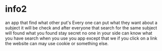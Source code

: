 # info2
an app that find what other put's
 Every one can put what they want about a subject it will be check and after everyone that search for the same subject will found
 what you found stay secret no one in your side can know what you have search when you use you app except that we if you click on a link
 the website can may use cookie or something else.
